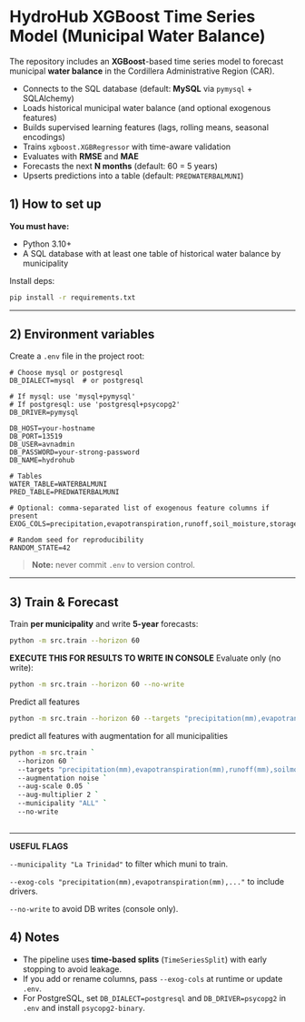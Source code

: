 
# HydroHub XGBoost Time Series Model (Municipal Water Balance)

The repository includes an **XGBoost**-based time series model to forecast municipal **water balance** in the Cordillera Administrative Region (CAR).

- Connects to the SQL database (default: **MySQL** via `pymysql` + SQLAlchemy)
- Loads historical municipal water balance (and optional exogenous features)
- Builds supervised learning features (lags, rolling means, seasonal encodings)
- Trains `xgboost.XGBRegressor` with time-aware validation
- Evaluates with **RMSE** and **MAE**
- Forecasts the next **N months** (default: 60 = 5 years)
- Upserts predictions into a table (default: `PREDWATERBALMUNI`)

## 1) How to set up

**You must have:**
- Python 3.10+
- A SQL database with at least one table of historical water balance by municipality

Install deps:

```bash
pip install -r requirements.txt
```

---

## 2) Environment variables

Create a `.env` file in the project root:

```
# Choose mysql or postgresql
DB_DIALECT=mysql  # or postgresql

# If mysql: use 'mysql+pymysql'
# If postgresql: use 'postgresql+psycopg2'
DB_DRIVER=pymysql

DB_HOST=your-hostname
DB_PORT=13519
DB_USER=avnadmin
DB_PASSWORD=your-strong-password
DB_NAME=hydrohub

# Tables
WATER_TABLE=WATERBALMUNI
PRED_TABLE=PREDWATERBALMUNI

# Optional: comma-separated list of exogenous feature columns if present
EXOG_COLS=precipitation,evapotranspiration,runoff,soil_moisture,storage_change

# Random seed for reproducibility
RANDOM_STATE=42
```

> **Note:** never commit `.env` to version control. 

---

## 3) Train & Forecast

Train **per municipality** and write **5-year** forecasts:


```bash
python -m src.train --horizon 60 
```

**EXECUTE THIS FOR RESULTS TO WRITE IN CONSOLE**
Evaluate only (no write):

```bash
python -m src.train --horizon 60 --no-write
```

Predict all features
```bash
python -m src.train --horizon 60 --targets "precipitation(mm),evapotranspiration(mm),runoff(mm),soilmoisture(mm),changeinstorage(mm)" --no-write
```

predict all features with augmentation for all municipalities
```bash
python -m src.train `
  --horizon 60 `
  --targets "precipitation(mm),evapotranspiration(mm),runoff(mm),soilmoisture(mm),changeinstorage(mm)"`
  --augmentation noise `
  --aug-scale 0.05 `
  --aug-multiplier 2 `
  --municipality "ALL" `
  --no-write
  
```

---

**USEFUL FLAGS**

```--municipality "La Trinidad"``` to filter which muni to train.

```--exog-cols "precipitation(mm),evapotranspiration(mm),..."``` to include drivers.

```--no-write``` to avoid DB writes (console only).

## 4) Notes

- The pipeline uses **time-based splits** (`TimeSeriesSplit`) with early stopping to avoid leakage.
- If you add or rename columns, pass `--exog-cols` at runtime or update `.env`.
- For PostgreSQL, set `DB_DIALECT=postgresql` and `DB_DRIVER=psycopg2` in `.env` and install `psycopg2-binary`.

